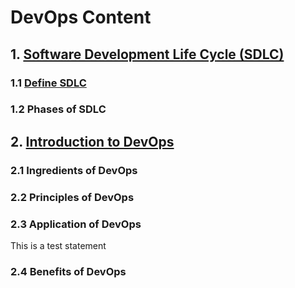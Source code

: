 # DevOps Content

## 1. [Software Development Life Cycle (SDLC)](1_Fundamentals_of_SDLC.md)

### 1.1 [Define SDLC](1_Fundamentals_of_SDLC.md#11-define-sdlc)

### 1.2 Phases of SDLC

## 2. [Introduction to DevOps](2_Introduction_to_DevOps.md)

### 2.1 Ingredients of DevOps

### 2.2 Principles of DevOps

### 2.3 Application of DevOps

This is a test statement

### 2.4 Benefits of DevOps
